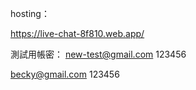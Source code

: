 hosting：

https://live-chat-8f810.web.app/

測試用帳密：
new-test@gmail.com
123456

becky@gmail.com
123456
